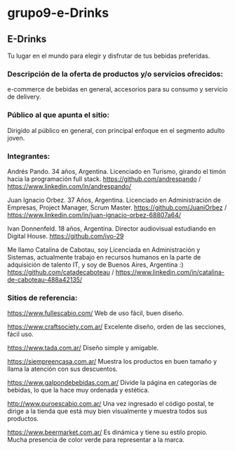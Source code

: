 # grupo9-e-Drinks

## E-Drinks
Tu lugar en el mundo para elegir y disfrutar de tus bebidas preferidas.

### Descripción de la oferta de productos y/o servicios ofrecidos:
e-commerce de bebidas en general, accesorios para su consumo y servicio de delivery.

### Público al que apunta el sitio:
Dirigido al público en general, con principal enfoque en el segmento adulto joven.

### Integrantes:
Andrés Pando. 34 años, Argentina. Licenciado en Turismo, girando el timón hacia la programación full stack. 
https://github.com/andrespando / https://www.linkedin.com/in/andrespando/

Juan Ignacio Orbez. 37 Años, Argentina. Licenciado en Administración de Empresas, Project Manager, Scrum Master.
https://github.com/JuaniOrbez / https://www.linkedin.com/in/juan-ignacio-orbez-68807a64/

Ivan Donnenfeld. 18 años, Argentina. Director audiovisual estudiando en Digital House.
https://github.com/ivo-29

Me llamo Catalina de Cabotau, soy Licenciada en Administración y Sistemas, actualmente trabajo en recursos humanos en la parte de adquisición de talento IT, y soy de Buenos Aires, Argentina :)
https://github.com/catadecaboteau / https://www.linkedin.com/in/catalina-de-caboteau-488a42135/

### Sitios de referencia:
https://www.fullescabio.com/ Web de uso fácil, buen diseño.

https://www.craftsociety.com.ar/ Excelente diseño, orden de las secciones, fácil uso.

https://www.tada.com.ar/ Diseño simple y amigable.

https://siempreencasa.com.ar/ Muestra los productos en buen tamaño y llama la atención con sus descuentos.

https://www.galpondebebidas.com.ar/ Divide la página en categorías de bebidas, lo que la hace muy ordenada y estética.

http://www.puroescabio.com.ar/ Una vez ingresado el código postal, te dirige a la tienda que está muy bien visualmente y muestra todos sus productos.

https://www.beermarket.com.ar/ Es dinámica y tiene su estilo propio. Mucha presencia de color verde para representar a la marca.
